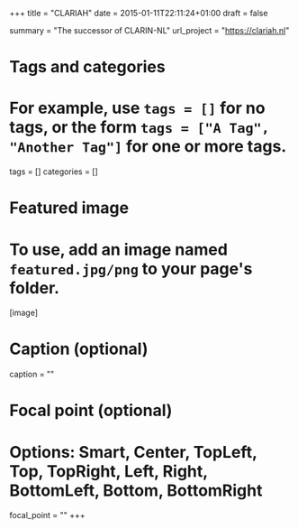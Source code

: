 +++
title = "CLARIAH"
date = 2015-01-11T22:11:24+01:00
draft = false

summary = "The successor of CLARIN-NL"
url_project = "https://clariah.nl"





# Tags and categories
# For example, use `tags = []` for no tags, or the form `tags = ["A Tag", "Another Tag"]` for one or more tags.
tags = []
categories = []

# Featured image
# To use, add an image named `featured.jpg/png` to your page's folder.
[image]
  # Caption (optional)
  caption = ""

  # Focal point (optional)
  # Options: Smart, Center, TopLeft, Top, TopRight, Left, Right, BottomLeft, Bottom, BottomRight
  focal_point = ""
+++
